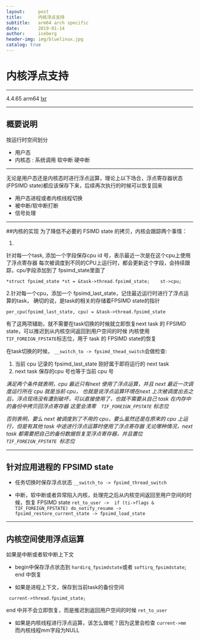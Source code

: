 ```yaml
---
layout:     post
title:      内核浮点支持
subtitle:   arm64 arch specific
date:       2019-01-14
author:     iceberg
header-img: img/bluelinux.jpg
catalog: true
---
```


# 内核浮点支持

----
4.4.65  arm64
[lxr](https://elixir.bootlin.com/linux/v4.4.65/source/arch/arm64/kernel/fpsimd.c)

----
## 概要说明
按运行时空间划分

* 用户态
* 内核态 : 系统调用  软中断  硬中断
----
无论是用户态还是内核态时进行浮点运算，理论上以下场合，浮点寄存器状态(FPSIMD state)都应该保存下来，后续再次执行的时候可以恢复回来

* 用户态进程或者内核线程切换
* 被中断/软中断打断
* 信号处理

---
##内核的实现
为了降低不必要的 FSIMD state 的拷贝，内核会跟踪两个事情：

1.
针对每一个task,   添加一个字段保存cpu id 号，表示最近一次是在这个cpu上使用了浮点寄存器
每次被调度到不同的CPU上运行时，都会更新这个字段，会持续跟踪，cpu字段添加到了 fpsimd_state里面了

`*struct fpsimd_state *st = &task->thread.fpsimd_state;    st->cpu;`


 2.针对每一个cpu，添加一个 fpsimd_last_state，记住最近运行时进行了浮点运算的task，
确切的说，是task的相关的存储着FPSIMD state的指针

`per_cpu(fpsimd_last_state, cpu) = &task->thread.fpsimd_state`

有了这两项辅助，就不需要在task切换的时候就立即恢复next task 的 FPSIMD state，可以推迟到从内核空间返回到用户空间的时候
内核使用` TIF_FOREIGN_FPSTATE`标志位，用于 task 的 FPSIMD state的恢复

在task切换的时候， 
`__switch_to -> fpsimd_thead_switch`会做检查:

1. 当前 cpu 记录的 fpsimd_last_state 刚好属于即将运行的 next task
2.  next task 保存的cpu 号也等于当前 cpu 号

*满足两个条件就表明，cpu 最近只有next 使用了浮点运算，并且 next 最近一次调度运行所在 cpu 就是当前 cpu，
也就是说浮点运算环境在next 上次被调度出去之后，浮点现场没有遭到破坏，可以直接使用了，也就不需要从自己 task 在内存中的备份中拷贝回浮点寄存器
这里会清零`  TIF_FOREIGN_FPSTATE` 标志位*

*否则表明，要么 next 被调度到了不用的 cpu，要么虽然还是在原来的 cpu 上运行，但是有其他 task 中途进行浮点运算时使用了浮点寄存器  无论哪种情况，next task 都需要把自己的备份数据恢复至浮点寄存器，并且置位 `TIF_FOREIGN_FPSTATE `标志位*

---

## 针对应用进程的 FPSIMD state
* 任务切换时保存浮点状态
`__switch_to -> fpsimd_thread_switch `

* 中断，软中断或者异常陷入内核，处理完之后从内核空间返回至用户空间的时候，恢复 FPSIMD state
`
ret_to_user
->  if (ti->flags & TIF_FOREIGN_FPSTATE) do_notify_resume
-> fpsimd_restore_current_state
-> fpsimd_load_state
`

---
## 内核空间使用浮点运算
如果是中断或者软中断上下文

* begin中保存浮点状态到 
```hardirq_fpsimdstate```或者
```softirq_fpsimdstate```;
end  中恢复

* 如果是进程上下文，保存到当前task的备份空间
```
 current->thread.fpsimd_state;
```
end 中并不会立即恢复，而是推迟到返回用户空间的时候 ```ret_to_user```


* 如果是内核线程进行浮点运算，该怎么做呢？因为这里会检查
```current->mm ```
而内核线程mm字段为NULL


